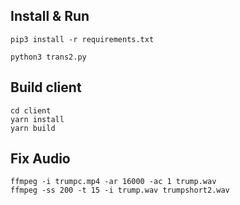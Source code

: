 
## Install & Run
```
pip3 install -r requirements.txt

python3 trans2.py
```

## Build client

```
cd client
yarn install
yarn build
```

## Fix Audio
```
ffmpeg -i trumpc.mp4 -ar 16000 -ac 1 trump.wav
ffmpeg -ss 200 -t 15 -i trump.wav trumpshort2.wav

```
